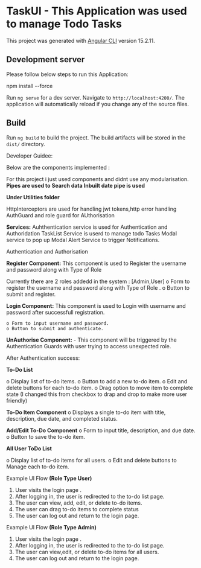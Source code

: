 # TaskUI - This Application was used to manage Todo Tasks

This project was generated with [Angular CLI](https://github.com/angular/angular-cli) version 15.2.11.


## Development server
Please follow below steps to run this Application:

npm install --force

Run `ng serve` for a dev server. Navigate to `http://localhost:4200/`. The application will automatically reload if you change any of the source files.

## Build

Run `ng build` to build the project. The build artifacts will be stored in the `dist/` directory.

Developer Guidee:

Below are the components implemented :

For this project i just used components and didnt use any modularisation.
**Pipes are used to Search data
Inbuilt date pipe is used**

**Under Utilities folder**

HttpInterceptors are used for handling jwt tokens,http error handling
AuthGuard and role guard for AUthorisation

**Services:**
Auhthentication service is used for Authentication and Authoridation
TaskList Service is userd to manage todo Tasks
Modal service to pop up Modal
Alert Service to trigger Notifications.

Authentication and Authorisation

**Register Component:** This component is used to Register the username and password along with Type of Role

Currently there are 2 roles addedd in the system : [Admin,User]
    o Form to register   the username and password along with Type of Role .
    o Button to submit and register.

**Login Component:** This component is used to Login with username and password after successfull registration.

    o Form to input username and password.
    o Button to submit and authenticate.
    

**UnAuthorise Component:** - This component will be triggered by the Authentication Guards with user trying to access unexpected role.


 After Authentication  success:

 **To-Do List**
 
  o Display list of to-do items.
  o Button to add a new to-do item.
  o Edit and delete buttons for each to-do item.
  o Drag option to move item to complete state (I changed this from checkbox to drap and drop to make more user friendly)

**To-Do Item Component**
   o Displays a single to-do item with title, description, due date, and completed status.

**Add/Edit To-Do Component**
  o Form to input title, description, and due date.
  o Button to save the to-do item.

**All User ToDo List**
  
  o Display list of to-do items for all users.
  o Edit and delete buttons to Manage  each to-do item.

Example UI Flow
**(Role Type User)**
1. User visits the login page .
2. After logging in, the user is redirected to the to-do list page.
3. The user can view, add, edit, or delete to-do items.
4. The user can drag to-do items to complete status
5. The user can log out and return to the login page.

 Example UI Flow 
 **(Role Type Admin)**
1. User visits the login page .
2. After logging in, the user is redirected to the to-do list page.
3. The user can view,edit, or delete to-do items for all users.
5. The user can log out and return to the login page.


